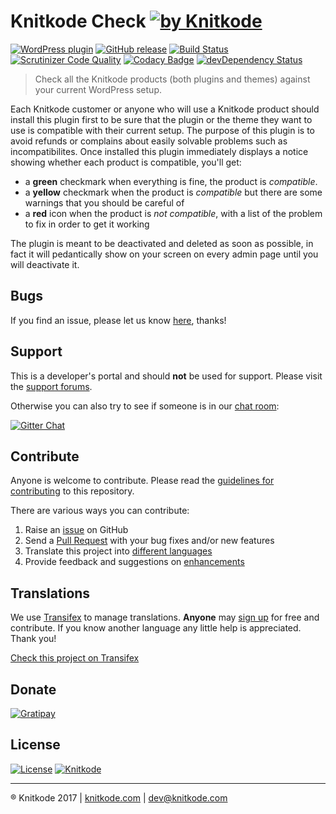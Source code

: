 # Knitkode Check [![by Knitkode](https://img.shields.io/badge/by-Knitkode-lightgrey.svg?style=social)]()

[![WordPress plugin](https://img.shields.io/wordpress/plugin/v/knitkode-check.svg)]()
[![GitHub release](https://img.shields.io/github/release/knitkode/knitkode-check.svg)]()
[![Build Status](https://scrutinizer-ci.com/g/knitkode/knitkode-check/badges/build.png?b=master)](https://scrutinizer-ci.com/g/knitkode/knitkode-check/build-status/master)
[![Scrutinizer Code Quality](https://scrutinizer-ci.com/g/knitkode/knitkode-check/badges/quality-score.png?b=master)](https://scrutinizer-ci.com/g/knitkode/knitkode-check/?branch=master)
[![Codacy Badge](https://api.codacy.com/project/badge/Grade/a8466b456551405da21c28ee0e95efaa)](https://www.codacy.com/app/knitkode/knitkode-check?utm_source=github.com&amp;utm_medium=referral&amp;utm_content=knitkode/knitkode-check&amp;utm_campaign=Badge_Grade)
[![devDependency Status](https://david-dm.org/knitkode/knitkode-check/dev-status.svg)](https://david-dm.org/knitkode/knitkode-check#info=devDependencies)

> Check all the Knitkode products (both plugins and themes) against your current WordPress setup.

Each Knitkode customer or anyone who will use a Knitkode product should install this plugin first to be sure that the plugin or the theme they want to use is compatible with their current setup. The purpose of this plugin is to avoid  refunds or complains about easily solvable problems such as incompatibilites.
Once installed this plugin immediately displays a notice showing whether each product is compatible, you'll get:
- a **green** checkmark when everything is fine, the product is *compatible*.
- a **yellow** checkmark when the product is *compatible* but there are some warnings that you should be careful of
- a **red** icon when the product is *not compatible*, with a list of the problem to fix in order to get it working

The plugin is meant to be deactivated and deleted as soon as possible, in fact it will pedantically show on your screen on every admin page until you will deactivate it.


Bugs
---------------
If you find an issue, please let us know [here](https://github.com/knitkode/knitkode-check/issues?state=open), thanks!


Support
---------------
This is a developer's portal and should **not** be used for support. Please visit the [support forums](https://knitkode.com/support).

Otherwise you can also try to see if someone is in our [chat room](https://gitter.im/knitkode/chat):

[![Gitter Chat](http://img.shields.io/badge/GITTER-JOIN%20CHAT-1DCE73.svg)](https://gitter.im/knitkode/chat)


Contribute
---------------
Anyone is welcome to contribute. Please read the [guidelines for contributing](https://github.com/knitkode/knitkode-check/blob/master/CONTRIBUTING.md) to this repository.

There are various ways you can contribute:

1. Raise an [issue](https://github.com/knitkode/knitkode-check/issues) on GitHub
2. Send a [Pull Request](https://help.github.com/articles/creating-a-pull-request/) with your bug fixes and/or new features
3. Translate this project into [different languages](https://www.transifex.com/projects/p/knitkode-check/)
4. Provide feedback and suggestions on [enhancements](https://github.com/knitkode/knitkode-check/issues?direction=desc&labels=Enhancement&page=1&sort=created&state=open)


Translations
---------------

We use [Transifex](https://www.transifex.com) to manage translations. **Anyone** may [sign up](https://www.transifex.com/signup/) for free and contribute. If you know another language any little help is appreciated. Thank you!

[Check this project on Transifex](https://www.transifex.com/knitkode/knitkode-check/)


Donate
---------------
[![Gratipay](https://img.shields.io/gratipay/knitkode.svg)](https://gratipay.com/knitkode)


License
---------------
 [![License](https://img.shields.io/badge/license-GPL--2.0%2B-blue.svg)](https://github.com/knitkode/knitkode-check/blob/master/license.txt) [![Knitkode](https://img.shields.io/badge/%C2%A9Knitkode-2017-blue.svg)](https://knitkode.com)


---------------
:registered: Knitkode 2017 | [knitkode.com](https://knitkode.com) | dev@knitkode.com
